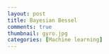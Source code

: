 ```yaml
---
layout: post
title: Bayesian Bessel
comments: true
thumbnail: gyro.jpg
categories: [Machine learning]
---
```

